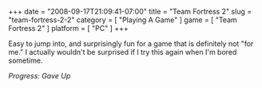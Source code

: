 +++
date = "2008-09-17T21:09:41-07:00"
title = "Team Fortress 2"
slug = "team-fortress-2-2"
category = [ "Playing A Game" ]
game = [ "Team Fortress 2" ]
platform = [ "PC" ]
+++

Easy to jump into, and surprisingly fun for a game that is definitely not "for me."  I actually wouldn't be surprised if I try this again when I'm bored sometime.

<i>Progress: Gave Up</i>